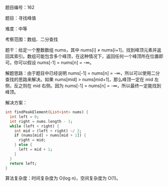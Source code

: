 题目编号：162

题目：寻找峰值

难度：中等

考察范围：数组、二分查找

题干：给定一个整数数组 nums，其中 nums[i] ≠ nums[i+1]，找到峰顶元素并返回其索引。数组可能包含多个峰顶，在这种情况下，返回任何一个峰顶所在位置即可。你可以假设 nums[-1] = nums[n] = -∞。

解题思路：由于题目中已经说明 nums[-1] = nums[n] = -∞，所以可以使用二分查找的思路来解决。如果 nums[mid] > nums[mid+1]，那么峰顶一定在 mid 左侧，反之则在 mid 右侧。因为 nums[-1] = nums[n] = -∞，所以最终一定能找到峰顶。

解决方案：

```dart
int findPeakElement(List<int> nums) {
  int left = 0;
  int right = nums.length - 1;
  while (left < right) {
    int mid = (left + right) ~/ 2;
    if (nums[mid] > nums[mid + 1]) {
      right = mid;
    } else {
      left = mid + 1;
    }
  }
  return left;
}
```

算法复杂度：时间复杂度为 O(log n)，空间复杂度为 O(1)。